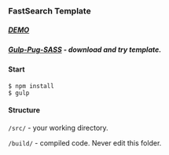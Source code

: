 ### FastSearch Template

##### [DEMO](https://tonychupak.github.io/fastsearch/build/)
##### [Gulp-Pug-SASS](https://github.com/makecode/gulp-template) - download and try template.

#### Start
```shell
$ npm install
$ gulp
```

#### Structure
`/src/` - your working directory.

`/build/` - compiled code. Never edit this folder.